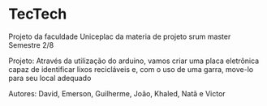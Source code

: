 # TecTech
Projeto da faculdade Uniceplac da materia de projeto srum master 
Semestre 2/8

Projeto: 
Através da utilização do arduino, vamos criar uma placa eletrônica capaz de identificar lixos recicláveis e, com o uso de uma garra, move-lo para seu local adequado

Autores:
David, Emerson, Guilherme, João, Khaled, Natã e Victor
